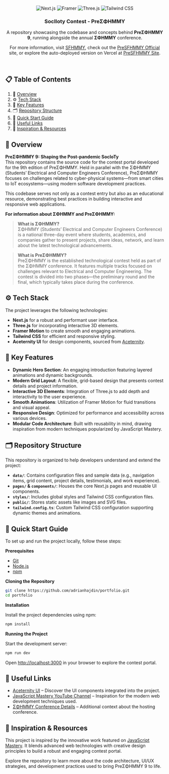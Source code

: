 <div align="center">
  <br />

  <div>
    <img src="https://img.shields.io/badge/-Next_JS-black?style=for-the-badge&logoColor=white&logo=nextdotjs&color=000000" alt="Next.js" />
    <img src="https://img.shields.io/badge/-Framer-black?style=for-the-badge&logoColor=white&logo=framer&color=0055FF" alt="Framer" />
    <img src="https://img.shields.io/badge/-Three_JS-black?style=for-the-badge&logoColor=white&logo=threedotjs&color=000000" alt="Three.js" />
    <img src="https://img.shields.io/badge/-Tailwind_CSS-black?style=for-the-badge&logoColor=white&logo=tailwindcss&color=06B6D4" alt="Tailwind CSS" />
  </div>

  <h3>SocIIoty Contest - PreΣΦΗΜΜΥ</h3>

  <p>
    A repository showcasing the codebase and concepts behind <strong>PreΣΦΗΜΜΥ 9</strong>, 
    running alongside the annual <strong>ΣΦΗΜΜΥ</strong> conference.
  </p>

  <p>
    For more information, visit 
    <a href="https://sfhmmy.gr/">SFHMMY</a>, 
    check out the <a href="https://presfhmmy.sfhmmy.gr/">PreSFHMMY Official</a> site, 
    or explore the auto-deployed version on Vercel at 
    <a href="https://pre-sfhmmy.vercel.app/">PreSFHMMY Site</a>.
  </p>

  <br />
</div>

## 📋 Table of Contents

1. 🤖 [Overview](#overview)
2. ⚙️ [Tech Stack](#tech-stack)
3. 🔋 [Key Features](#features)
4. 🗂️ [Repository Structure](#structure)
5. 🤸 [Quick Start Guide](#quick-start)
6. 🔗 [Useful Links](#links)
7. 🚀 [Inspiration & Resources](#more)

## 🤖 Overview

**PreΣΦΗΜΜΥ 9: Shaping the Post-pandemic SocIoTy**  
This repository contains the source code for the contest portal developed for the 9th edition of PreΣΦΗΜΜΥ. Held in parallel with the ΣΦΗΜΜΥ (Students’ Electrical and Computer Engineers Conference), PreΣΦΗΜΜΥ focuses on challenges related to cyber-physical systems—from smart cities to IoT ecosystems—using modern software development practices.

This codebase serves not only as a contest entry but also as an educational resource, demonstrating best practices in building interactive and responsive web applications.

**For information about ΣΦΗΜΜΥ and PreΣΦΗΜΜΥ:**

> **What is ΣΦΗΜΜΥ?**  
> ΣΦΗΜΜΥ (Students’ Electrical and Computer Engineers Conference) is a national three-day event where students, academics, and companies gather to present projects, share ideas, network, and learn about the latest technological advancements.

> **What is PreΣΦΗΜΜΥ?**  
> PreΣΦΗΜΜΥ is the established technological contest held as part of the ΣΦΗΜΜΥ conference. It features multiple tracks focused on challenges relevant to Electrical and Computer Engineering. The contest is divided into two phases—the preliminary round and the final, which typically takes place during the conference.

## ⚙️ Tech Stack

The project leverages the following technologies:

- **Next.js** for a robust and performant user interface.
- **Three.js** for incorporating interactive 3D elements.
- **Framer Motion** to create smooth and engaging animations.
- **Tailwind CSS** for efficient and responsive styling.
- **Aceternity UI** for design components, sourced from [Aceternity](https://ui.aceternity.com/).

## 🔋 Key Features

- **Dynamic Hero Section**: An engaging introduction featuring layered animations and dynamic backgrounds.
- **Modern Grid Layout**: A flexible, grid-based design that presents contest details and project information.
- **Interactive 3D Elements**: Integration of Three.js to add depth and interactivity to the user experience.
- **Smooth Animations**: Utilization of Framer Motion for fluid transitions and visual appeal.
- **Responsive Design**: Optimized for performance and accessibility across various devices.
- **Modular Code Architecture**: Built with reusability in mind, drawing inspiration from modern techniques popularized by JavaScript Mastery.

## 🗂️ Repository Structure

This repository is organized to help developers understand and extend the project:

- **`data/`**: Contains configuration files and sample data (e.g., navigation items, grid content, project details, testimonials, and work experience).
- **`pages/` & `components/`**: Houses the core Next.js pages and reusable UI components.
- **`styles/`**: Includes global styles and Tailwind CSS configuration files.
- **`public/`**: Stores static assets like images and SVG files.
- **`tailwind.config.ts`**: Custom Tailwind CSS configuration supporting dynamic themes and animations.

## 🤸 Quick Start Guide

To set up and run the project locally, follow these steps:

**Prerequisites**

- [Git](https://git-scm.com/)
- [Node.js](https://nodejs.org/en)
- [npm](https://www.npmjs.com/)

**Cloning the Repository**

```bash
git clone https://github.com/adrianhajdin/portfolio.git
cd portfolio
```

**Installation**

Install the project dependencies using npm:

```bash
npm install
```

**Running the Project**

Start the development server:

```bash
npm run dev
```

Open [http://localhost:3000](http://localhost:3000) in your browser to explore the contest portal.

## 🔗 Useful Links

- [Aceternity UI](https://ui.aceternity.com/) – Discover the UI components integrated into the project.
- [JavaScript Mastery YouTube Channel](https://www.youtube.com/@javascriptmastery/videos) – Inspiration for the modern web development techniques used.
- [ΣΦΗΜΜΥ Conference Details](https://sfhmmy.gr/) – Additional context about the hosting conference.

## 🚀 Inspiration & Resources

This project is inspired by the innovative work featured on [JavaScript Mastery](https://www.youtube.com/@javascriptmastery/videos). It blends advanced web technologies with creative design principles to build a robust and engaging contest portal.

Explore the repository to learn more about the code architecture, UI/UX strategies, and development practices used to bring PreΣΦΗΜΜΥ 9 to life.

